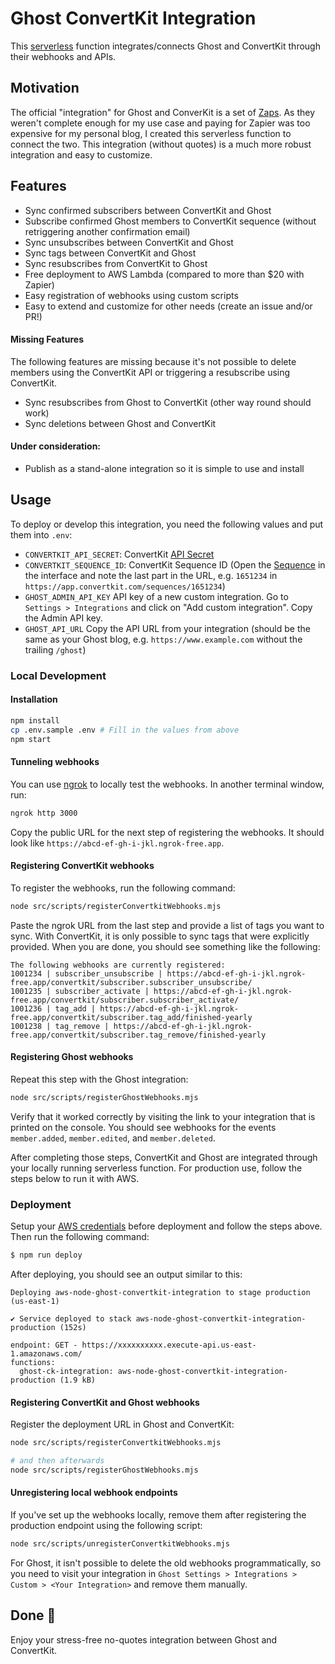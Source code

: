 # Ghost ConvertKit Integration

This [serverless](https://github.com/serverless/serverless) function integrates/connects Ghost and ConvertKit through their webhooks and APIs.

## Motivation

The official "integration" for Ghost and ConverKit is a set of [Zaps](https://ghost.org/integrations/convertkit/#sync-ghost-members-to-convertkit). As they weren't complete enough for my use case and paying for Zapier was too expensive for my personal blog, I created this serverless function to connect the two. This integration (without quotes) is a much more robust integration and easy to customize.

## Features

- Sync confirmed subscribers between ConvertKit and Ghost
- Subscribe confirmed Ghost members to ConvertKit sequence (without retriggering another confirmation email)
- Sync unsubscribes between ConvertKit and Ghost
- Sync tags between ConvertKit and Ghost
- Sync resubscribes from ConvertKit to Ghost
- Free deployment to AWS Lambda (compared to more than $20 with Zapier)
- Easy registration of webhooks using custom scripts
- Easy to extend and customize for other needs (create an issue and/or PR!)

#### Missing Features

The following features are missing because it's not possible to delete members using the ConvertKit API or triggering a resubscribe using ConvertKit.

- Sync resubscribes from Ghost to ConvertKit (other way round should work)
- Sync deletions between Ghost and ConvertKit

#### Under consideration:

- Publish as a stand-alone integration so it is simple to use and install

## Usage

To deploy or develop this integration, you need the following values and put them into `.env`:

- `CONVERTKIT_API_SECRET`: ConvertKit [API Secret](https://app.convertkit.com/account_settings/advanced_settings)
- `CONVERTKIT_SEQUENCE_ID`: ConvertKit Sequence ID (Open the [Sequence](https://app.convertkit.com/sequences) in the interface and note the last part in the URL, e.g. `1651234` in `https://app.convertkit.com/sequences/1651234`)
- `GHOST_ADMIN_API_KEY` API key of a new custom integration. Go to `Settings > Integrations` and click on "Add custom integration". Copy the Admin API key.
- `GHOST_API_URL` Copy the API URL from your integration (should be the same as your Ghost blog, e.g. `https://www.example.com` without the trailing `/ghost`)

### Local Development

#### Installation

```bash
npm install
cp .env.sample .env # Fill in the values from above
npm start
```

#### Tunneling webhooks

You can use [ngrok](https://ngrok.com/docs/getting-started/) to locally test the webhooks. In another terminal window, run:

```bash
ngrok http 3000
```

Copy the public URL for the next step of registering the webhooks. It should look like `https://abcd-ef-gh-i-jkl.ngrok-free.app`.

#### Registering ConvertKit webhooks

To register the webhooks, run the following command:

```bash
node src/scripts/registerConvertkitWebhooks.mjs
```

Paste the ngrok URL from the last step and provide a list of tags you want to sync. With ConvertKit, it is only possible to sync tags that were explicitly provided. When you are done, you should see something like the following:

```
The following webhooks are currently registered:
1001234 | subscriber_unsubscribe | https://abcd-ef-gh-i-jkl.ngrok-free.app/convertkit/subscriber.subscriber_unsubscribe/
1001235 | subscriber_activate | https://abcd-ef-gh-i-jkl.ngrok-free.app/convertkit/subscriber.subscriber_activate/
1001236 | tag_add | https://abcd-ef-gh-i-jkl.ngrok-free.app/convertkit/subscriber.tag_add/finished-yearly
1001238 | tag_remove | https://abcd-ef-gh-i-jkl.ngrok-free.app/convertkit/subscriber.tag_remove/finished-yearly
```

#### Registering Ghost webhooks

Repeat this step with the Ghost integration:

```bash
node src/scripts/registerGhostWebhooks.mjs
```

Verify that it worked correctly by visiting the link to your integration that is printed on the console. You should see webhooks for the events `member.added`, `member.edited`, and `member.deleted`.

After completing those steps, ConvertKit and Ghost are integrated through your locally running serverless function. For production use, follow the steps below to run it with AWS.

### Deployment

Setup your [AWS credentials](https://www.serverless.com/framework/docs/providers/aws/guide/credentials/) before deployment and follow the steps above. Then run the following command:

```bash
$ npm run deploy
```

After deploying, you should see an output similar to this:

```
Deploying aws-node-ghost-convertkit-integration to stage production (us-east-1)

✔ Service deployed to stack aws-node-ghost-convertkit-integration-production (152s)

endpoint: GET - https://xxxxxxxxxx.execute-api.us-east-1.amazonaws.com/
functions:
  ghost-ck-integration: aws-node-ghost-convertkit-integration-production (1.9 kB)
```

#### Registering ConvertKit and Ghost webhooks

Register the deployment URL in Ghost and ConvertKit:

```bash
node src/scripts/registerConvertkitWebhooks.mjs

# and then afterwards
node src/scripts/registerGhostWebhooks.mjs
```

#### Unregistering local webhook endpoints

If you've set up the webhooks locally, remove them after registering the production endpoint using the following script:

```bash
node src/scripts/unregisterConvertkitWebhooks.mjs
```

For Ghost, it isn't possible to delete the old webhooks programmatically, so you need to visit your integration in `Ghost Settings > Integrations > Custom > <Your Integration>` and remove them manually.

## Done 🎉

Enjoy your stress-free no-quotes integration between Ghost and ConvertKit.

